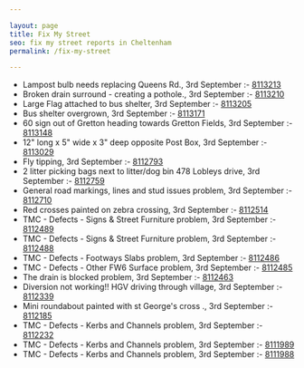 ```yaml
---

layout: page
title: Fix My Street
seo: fix my street reports in Cheltenham
permalink: /fix-my-street

---
```


<!-- fix_marker starts -->

- Lampost bulb needs replacing Queens Rd., 3rd September :- [8113213](https://www.fixmystreet.com/report/8113213)
- Broken drain surround - creating a pothole., 3rd September :- [8113210](https://www.fixmystreet.com/report/8113210)
- Large Flag attached to bus shelter, 3rd September :- [8113205](https://www.fixmystreet.com/report/8113205)
- Bus shelter overgrown, 3rd September :- [8113171](https://www.fixmystreet.com/report/8113171)
- 60 sign out of Gretton heading towards Gretton Fields, 3rd September :- [8113148](https://www.fixmystreet.com/report/8113148)
- 12" long x 5" wide x 3" deep opposite Post Box, 3rd September :- [8113029](https://www.fixmystreet.com/report/8113029)
- Fly tipping, 3rd September :- [8112793](https://www.fixmystreet.com/report/8112793)
- 2 litter picking bags next to litter/dog bin 478 Lobleys drive, 3rd September :- [8112759](https://www.fixmystreet.com/report/8112759)
- General road markings, lines and stud issues problem, 3rd September :- [8112710](https://www.fixmystreet.com/report/8112710)
- Red crosses painted on zebra crossing, 3rd September :- [8112514](https://www.fixmystreet.com/report/8112514)
- TMC - Defects - Signs & Street Furniture problem, 3rd September :- [8112489](https://www.fixmystreet.com/report/8112489)
- TMC - Defects - Signs & Street Furniture problem, 3rd September :- [8112488](https://www.fixmystreet.com/report/8112488)
- TMC - Defects - Footways Slabs problem, 3rd September :- [8112486](https://www.fixmystreet.com/report/8112486)
- TMC - Defects - Other FW6  Surface problem, 3rd September :- [8112485](https://www.fixmystreet.com/report/8112485)
- The drain is blocked problem, 3rd September :- [8112463](https://www.fixmystreet.com/report/8112463)
- Diversion not working!! HGV driving through village, 3rd September :- [8112339](https://www.fixmystreet.com/report/8112339)
- Mini roundabout painted with st George's cross ., 3rd September :- [8112185](https://www.fixmystreet.com/report/8112185)
- TMC - Defects - Kerbs and Channels problem, 3rd September :- [8112232](https://www.fixmystreet.com/report/8112232)
- TMC - Defects - Kerbs and Channels problem, 3rd September :- [8111989](https://www.fixmystreet.com/report/8111989)
- TMC - Defects - Kerbs and Channels problem, 3rd September :- [8111988](https://www.fixmystreet.com/report/8111988)

<!-- fix_marker ends -->
